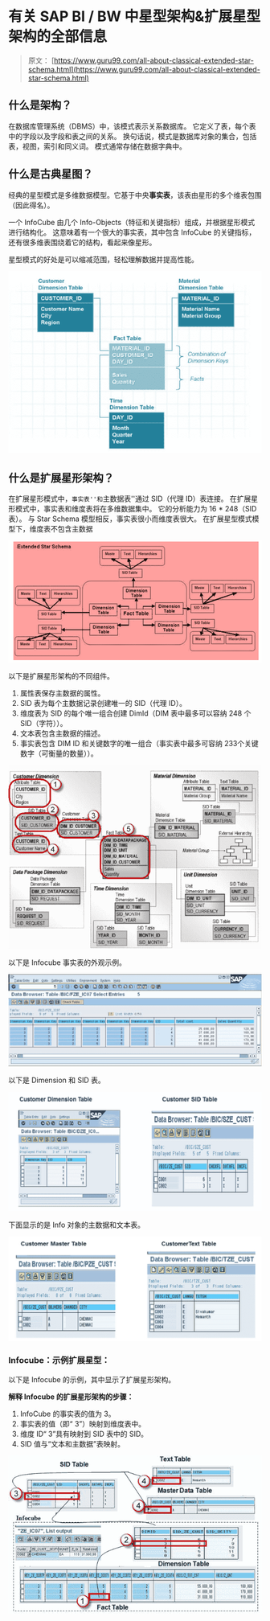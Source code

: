 # 有关 SAP BI / BW 中星型架构&扩展星型架构的全部信息

> 原文： [https://www.guru99.com/all-about-classical-extended-star-schema.html](https://www.guru99.com/all-about-classical-extended-star-schema.html)

## 什么是架构？

在数据库管理系统（DBMS）中，该模式表示关系数据库。 它定义了表，每个表中的字段以及字段和表之间的关系。 换句话说，模式是数据库对象的集合，包括表，视图，索引和同义词。 模式通常存储在数据字典中。

## 什么是古典星图？

经典的星型模式是多维数据模型。它基于中央**事实表**，该表由星形的多个维表包围（因此得名）。

一个 InfoCube 由几个 Info-Objects（特征和关键指标）组成，并根据星形模式进行结构化。 这意味着有一个很大的事实表，其中包含 InfoCube 的关键指标，还有很多维表围绕着它的结构，看起来像星形。

星型模式的好处是可以缩减范围，轻松理解数据并提高性能。

[![](img/58d3299bb517cf8754e7fafd21ae8aaf.png)](/images/sap/SAP_BI/sap_bi_18_1.jpg)

## 什么是扩展星形架构？

在扩展星形模式中，``事实表''和``主数据表''通过 SID（代理 ID）表连接。 在扩展星形模式中，事实表和维度表将在多维数据集中。 它的分析能力为 16 * 248（SID 表）。 与 Star Schema 模型相反，事实表很小而维度表很大。 在扩展星型模式模型下，维度表不包含主数据

[![](img/6a4037572aa2627672a45d9956b72c94.png)](/images/sap/SAP_BI/sap_bi_18_2.jpg)

以下是扩展星形架构的不同组件。

1.  属性表保存主数据的属性。
2.  SID 表为每个主数据记录创建唯一的 SID（代理 ID）。
3.  维度表为 SID 的每个唯一组合创建 DimId（DIM 表中最多可以容纳 248 个 SID（字符））。
4.  文本表包含主数据的描述。
5.  事实表包含 DIM ID 和关键数字的唯一组合（事实表中最多可容纳 233​​个关键数字（可衡量的数量））。

[![](img/7512107bfa567399ac4733ce6d64313d.png)](/images/sap/SAP_BI/sap_bi_18_3.jpg)

以下是 Infocube 事实表的外观示例。

[![](img/b5010ee6f966fb967d265a1542fcbae8.png)](/images/sap/SAP_BI/sap_bi_18_4.jpg)

以下是 Dimension 和 SID 表。

[![](img/781f52c0e6aa434778e62302d3c6f91a.png)](/images/sap/SAP_BI/sap_bi_18_5.jpg)

下面显示的是 Info 对象的主数据和文本表。

[![](img/6f9072fd4ddc067511a8e71c653434b2.png)](/images/sap/SAP_BI/sap_bi_18_6.jpg)

### Infocube：示例扩展星型：

以下是 Infocube 的示例，其中显示了扩展星形架构。

**解释 Infocube 的扩展星形架构的步骤：**

1.  InfoCube 的事实表的值为 3。
2.  事实表的值（即“ 3”）映射到维度表中。
3.  维度 ID“ 3”具有映射到 SID 表中​​的 SID。
4.  SID 值与“文本和主数据”表映射。

[![](img/99f1b8fff63caf2dbbd64c45f5947b04.png)](/images/sap/SAP_BI/sap_bi_18_7.jpg)